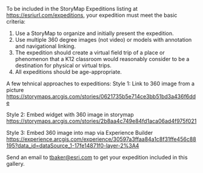 To be included in the StoryMap Expeditions listing at https://esriurl.com/expeditions, your expedition must meet the basic criteria:
1. Use a StoryMap to organize and initially present the expedition.
2. Use multiple 360 degree images (not video) or models with annotation and navigational linking.
3. The expedition should create a virtual field trip of a place or phenomenon that a K12 classroom would reasonably consider to be a destination for physical or virtual trips.
4. All expeditions should be age-appropriate.

A few tehnical approaches to expeditions:
Style 1: Link to 360 image from a picture
https://storymaps.arcgis.com/stories/0621735b5e714ce3bb51bd3a436f6dde
 
Style 2: Embed widget with 360 image in storymap
https://storymaps.arcgis.com/stories/2b8aa4c749e84fd1aca06ad4f975f021
 
Style 3: Embed 360 image into map via Experience Builder
https://experience.arcgis.com/experience/30597a3ffaa84a1c8f31ffe456c88195?data_id=dataSource_1-17fe14871f0-layer-2%3A4

Send an email to tbaker@esri.com to get your expedition included in this gallery.

